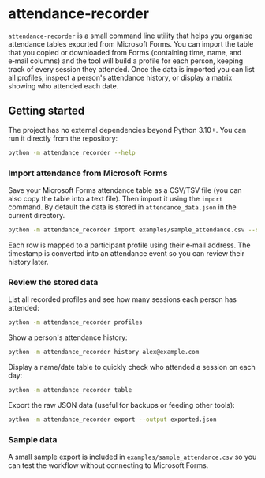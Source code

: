 # attendance-recorder

`attendance-recorder` is a small command line utility that helps you organise
attendance tables exported from Microsoft Forms.  You can import the table that
you copied or downloaded from Forms (containing time, name, and e‑mail columns)
and the tool will build a profile for each person, keeping track of every
session they attended.  Once the data is imported you can list all profiles,
inspect a person's attendance history, or display a matrix showing who attended
each date.

## Getting started

The project has no external dependencies beyond Python 3.10+.  You can run it
directly from the repository:

```bash
python -m attendance_recorder --help
```

### Import attendance from Microsoft Forms

Save your Microsoft Forms attendance table as a CSV/TSV file (you can also copy
the table into a text file).  Then import it using the `import` command.  By
default the data is stored in `attendance_data.json` in the current directory.

```bash
python -m attendance_recorder import examples/sample_attendance.csv --source "Weekly stand-up"
```

Each row is mapped to a participant profile using their e‑mail address.  The
timestamp is converted into an attendance event so you can review their
history later.

### Review the stored data

List all recorded profiles and see how many sessions each person has attended:

```bash
python -m attendance_recorder profiles
```

Show a person's attendance history:

```bash
python -m attendance_recorder history alex@example.com
```

Display a name/date table to quickly check who attended a session on each day:

```bash
python -m attendance_recorder table
```

Export the raw JSON data (useful for backups or feeding other tools):

```bash
python -m attendance_recorder export --output exported.json
```

### Sample data

A small sample export is included in `examples/sample_attendance.csv` so you can
test the workflow without connecting to Microsoft Forms.
